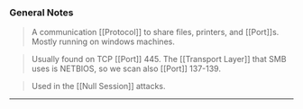 
### General Notes

> A communication [[Protocol]] to share files, printers, and [[Port]]s.
> Mostly running on windows machines.

> Usually found on TCP [[Port]] 445.
> The [[Transport Layer]] that SMB uses is NETBIOS, so we scan also [[Port]] 137-139.

> Used in the [[Null Session]] attacks.

---
